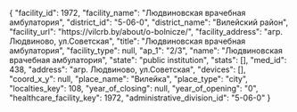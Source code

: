 {
    "facility_id": 1972,
    "facility_name": "Людвиновская врачебная амбулатория",
    "district_id": "5-06-0",
    "district_name": "Вилейский район",
    "facility_url": "https:\/\/vilcrb.by\/about\/o-bolnicze\/",
    "facility_address": "агр. Людвиново, ул.Советская",
    "title": "Людвиновская врачебная амбулатория",
    "facility_type": null,
    "ap_1": "2\/3",
    "name": "Людвиновская врачебная амбулатория",
    "state": "public institution",
    "stats": [],
    "med_id": 438,
    "address": "агр. Людвиново, ул.Советская",
    "devices": [],
    "coord_x_y": null,
    "place_name": "Вилейка",
    "place_type": "city",
    "localties_key": 108,
    "year_of_closing": null,
    "year_of_opening": "0",
    "healthcare_facility_key": 1972,
    "administrative_division_id": "5-06-0"
}